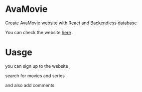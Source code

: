 # AvaMovie

Create AvaMovie website with React and Backendless database

You can check the website [here](https://pip.pypa.io/en/stable/) .

# Uasge

you can sign up to the website , 

search for movies and series 

and also add comments 
